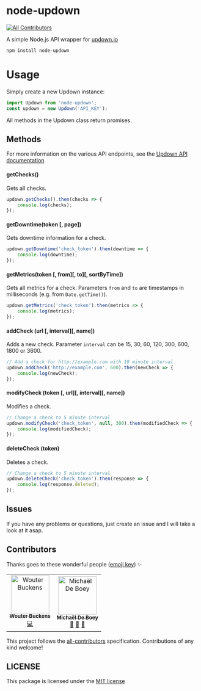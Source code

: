 # node-updown
[![All Contributors](https://img.shields.io/badge/all_contributors-2-orange.svg?style=flat-square)](#contributors)

A simple Node.js API wrapper for [updown.io](http://updown.io)

```
npm install node-updown
```

# Usage
Simply create a new Updown instance:
```javascript
import Updown from 'node-updown';
const updown = new Updown('API_KEY');
```

All methods in the Updown class return promises.

## Methods
For more information on the various API endpoints, see the [Updown API documentation](https://updown.io/api)

#### getChecks()
Gets all checks.
```javascript
updown.getChecks().then(checks => {
    console.log(checks);
});
```

#### getDowntime(token [, page])
Gets downtime information for a check.
```javascript
updown.getDowntime('check_token').then(downtime => {
    console.log(downtime);
});
```

#### getMetrics(token [, from][, to][, sortByTime])
Gets all metrics for a check. Parameters `from` and `to` are timestamps in milliseconds (e.g. from `Date.getTime()`).
```javascript
updown.getMetrics('check_token').then(metrics => {
    console.log(metrics);
});
```

#### addCheck (url [, interval][, name])
Adds a new check. Parameter `interval` can be 15, 30, 60, 120, 300, 600, 1800 or 3600.
```javascript
// Add a check for http://example.com with 10 minute interval
updown.addCheck('http://example.com', 600).then(newCheck => {
    console.log(newCheck);
});
```

#### modifyCheck (token [, url][, interval][, name])
Modifies a check.
```javascript
// Change a check to 5 minute interval
updown.modifyCheck('check_token', null, 300).then(modifiedCheck => {
    console.log(modifiedCheck);
});
```

#### deleteCheck (token)
Deletes a check.
```javascript
// Change a check to 5 minute interval
updown.deleteCheck('check_token').then(response => {
    console.log(response.deleted);
});
```

## Issues
If you have any problems or questions, just create an issue and I will take a look at it asap.

## Contributors

Thanks goes to these wonderful people ([emoji key][emojis]) ✨

<!-- ALL-CONTRIBUTORS-LIST:START - Do not remove or modify this section -->
<!-- prettier-ignore-start -->
<!-- markdownlint-disable -->
<table>
  <tr>
    <td align="center"><a href="https://www.woubuc.be"><img src="https://avatars1.githubusercontent.com/u/1015540?v=4" width="100px;" alt="Wouter Buckens"/><br /><sub><b>Wouter Buckens</b></sub></a><br /><a href="https://github.com/woubuc/node-updown/commits?author=woubuc" title="Code">💻</a></td>
    <td align="center"><a href="https://michaeldeboey.be"><img src="https://avatars3.githubusercontent.com/u/6643991?v=4" width="100px;" alt="Michaël De Boey"/><br /><sub><b>Michaël De Boey</b></sub></a><br /><a href="https://github.com/woubuc/node-updown/commits?author=MichaelDeBoey" title="Documentation">📖</a> <a href="#maintenance-MichaelDeBoey" title="Maintenance">🚧</a> <a href="#tool-MichaelDeBoey" title="Tools">🔧</a></td>
  </tr>
</table>

<!-- markdownlint-enable -->
<!-- prettier-ignore-end -->
<!-- ALL-CONTRIBUTORS-LIST:END -->

This project follows the [all-contributors][all-contributors] specification. Contributions of any kind welcome!

## LICENSE

This package is licensed under the [MIT license](/LICENSE)

<!-- prettier-ignore-start -->
[emojis]: https://allcontributors.org/docs/en/emoji-key
[all-contributors]: https://github.com/all-contributors/all-contributors
<!-- prettier-ignore-end -->
